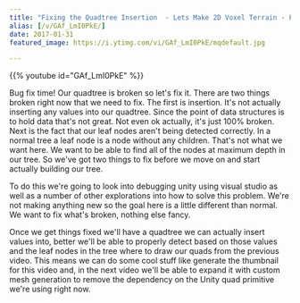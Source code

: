 ```yaml
---
title: "Fixing the Quadtree Insertion  - Lets Make 2D Voxel Terrain - Part 4"
alias: [/v/GAf_LmI0PkE/]
date: 2017-01-31
featured_image: https://i.ytimg.com/vi/GAf_LmI0PkE/mqdefault.jpg

---
```


{{% youtube id="GAf_LmI0PkE" %}}

Bug fix time! Our quadtree is broken so let's fix it. There are two things broken right now that we need to fix. The first is insertion. It's not actually inserting any values into our quadtree. Since the point of data structures is to hold data that's not great. Not even ok actually, it's just 100% broken. Next is the fact that our leaf nodes aren't being detected correctly. In a normal tree a leaf node is a node without any children. That's not what we want here. We want to be able to find all of the nodes at maximum depth in our tree. So we've got two things to fix before we move on and start actually building our tree.

To do this we're going to look into debugging unity using visual studio as well as a number of other explorations into how to solve this problem. We're not making anything new so the goal here is a little different than normal. We want to fix what's broken, nothing else fancy.

Once we get things fixed we'll have a quadtree we can actually insert values into, better we'll be able to properly detect based on those values and the leaf nodes in the tree where to draw our quads from the previous video. This means we can do some cool stuff like generate the thumbnail for this video and, in the next video we'll be able to expand it with custom mesh generation to remove the dependency on the Unity quad primitive we're using right now.
